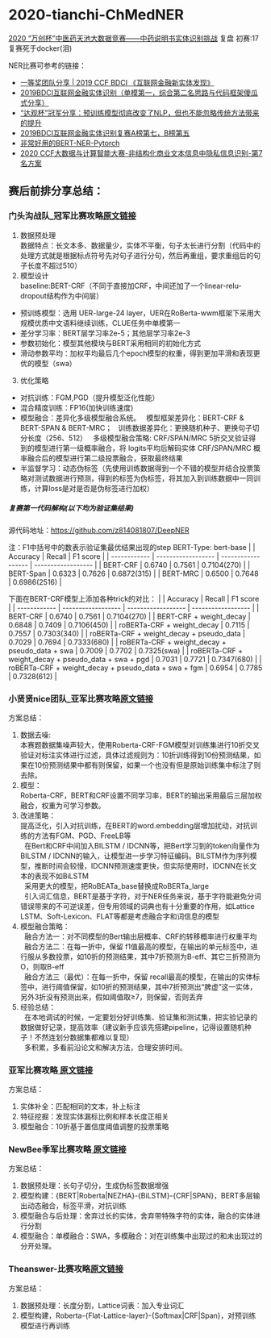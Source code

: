 # 2020-tianchi-ChMedNER
[2020 “万创杯”中医药天池大数据竞赛——中药说明书实体识别挑战](https://tianchi.aliyun.com/competition/entrance/531824/introduction)  复盘  初赛:17 复赛死于docker(泪)

NER比赛可参考的链接：

 - [一等奖团队分享 | 2019 CCF BDCI 《互联网金融新实体发现》](https://mp.weixin.qq.com/s/SgkQB7t0j2_kqHeotspHBQ)
 - [2019BDCI互联网金融实体识别（单模第一，综合第二名思路与代码框架傻瓜式分享）](https://zhuanlan.zhihu.com/p/100884995)
 - [“达观杯”冠军分享：预训练模型彻底改变了NLP，但也不能忽略传统方法带来的提升](https://zhuanlan.zhihu.com/p/84717061)
 - [2019BDCI互联网金融实体识别复赛A榜第七，B榜第五](https://github.com/light8lee/2019-BDCI-FinancialEntityDiscovery)
 - [非常好用的BERT-NER-Pytorch](https://github.com/lonePatient/BERT-NER-Pytorch)
 - [2020 CCF大数据与计算智能大赛-非结构化商业文本信息中隐私信息识别-第7名方案](https://github.com/BaberMuyu/2020CCF-NER)
 
## 赛后前排分享总结：

### 门头沟战队_冠军比赛攻略[原文链接](https://tianchi.aliyun.com/forum/postDetail?postId=155393)
1. 数据预处理<br>
    数据特点：长文本多、数据量少，实体不平衡，句子太长进行分割（代码中的处理方式就是根据标点符号先对句子进行分句，然后再重组，要求重组后的句子长度不超过510）
2. 模型设计<br>
baseline:BERT-CRF（不同于直接加CRF，中间还加了一个linear-relu-dropout结构作为中间层）
 - 预训练模型：选用 UER-large-24 layer，UER在RoBerta-wwm框架下采用大规模优质中文语料继续训练，CLUE任务中单模第一
 - 差分学习率：BERT层学习率2e-5；其他层学习率2e-3
 - 参数初始化：模型其他模块与BERT采用相同的初始化方式
 - 滑动参数平均：加权平均最后几个epoch模型的权重，得到更加平滑和表现更优的模型（swa）
3. 优化策略<br>
- 对抗训练：FGM,PGD（提升模型泛化性能）
- 混合精度训练：FP16(加快训练速度)
- 模型融合：差异化多级模型融合系统。
&nbsp;&nbsp;模型框架差异化：BERT-CRF & BERT-SPAN & BERT-MRC；
&nbsp;&nbsp;训练数据差异化：更换随机种子、更换句子切分长度（256、512）
&nbsp;&nbsp;多级模型融合策略: CRF/SPAN/MRC 5折交叉验证得到的模型进行第一级概率融合，将 logits平均后解码实体 CRF/SPAN/MRC 概率融合后的模型进行第二级投票融合，获取最终结果
- 半监督学习：动态伪标签（先使用训练数据得到一个不错的模型并结合投票策略对测试数据进行预测，得到的标签为伪标签，将其加入到训练数据中一同训练，计算loss是对是否是伪标签进行加权）

##### 复赛第一代码解构(以下均为验证集结果)
源代码地址：https://github.com/z814081807/DeepNER

注：F1中括号中的数表示验证集最优结果出现的step
BERT-Type: bert-base
|              | Accuracy  | Recall  | F1 score |
| ------------ | ------------------ | ------------------ | ------------------ |
| BERT-CRF | 0.6740 | 0.7561 | 0.7104(270) |
| BERT-Span    | 0.6323 | 0.7626 | 0.6872(315) |
| BERT-MRC     | 0.6500 | 0.7648 | 0.6986(2516) |

下面在BERT-CRF模型上添加各种trick的对比：
|              | Accuracy  | Recall  | F1 score |
| ------------ | ------------------ | ------------------ | ------------------ |
| BERT-CRF | 0.6740 | 0.7561 | 0.7104(270) |
| BERT-CRF + weight_decay | 0.6848 | 0.7409 | 0.7106(450) |
| roBERTa-CRF + weight_decay | 0.7115 | 0.7557 | 0.7303(340) |
| roBERTa-CRF + weight_decay + pseudo_data | 0.7029 | 0.7694 | 0.7333(680) |
| roBERTa-CRF + weight_decay + pseudo_data + swa | 0.7009 | 0.7702 | 0.7325(swa) |
| roBERTa-CRF + weight_decay + pseudo_data + swa + pgd | 0.7031 | 0.7721 | 0.7347(680) |
| roBERTa-CRF + weight_decay + pseudo_data + swa + fgm | 0.6954 | 0.7785 | 0.7328(612) |


### 小贤贤nice团队_亚军比赛攻略[原文链接](https://tianchi.aliyun.com/forum/postDetail?spm=5176.12586969.1002.6.25a33e5b7SqxIw&postId=154948)
方案总结：
1. 数据去噪:<br>
本赛题数据集噪声较大，使用Roberta-CRF-FGM模型对训练集进行10折交叉验证对标注实体进行过滤，具体过滤规则为：10折训练得到10份预测结果，如果在10份预测结果中都有则保留，如果一个也没有但是原始训练集中标注了则去除。
2. 模型：<br>
Roberta-CRF，BERT和CRF设置不同学习率，BERT的输出采用最后三层加权融合，权重为可学习参数。<br>
3. 改进策略：<br>
提高泛化，引入对抗训练，在BERT的word.embedding层增加扰动，对抗训练的方法有FGM、PGD、FreeLB等<br>
&nbsp;&nbsp;在Bert和CRF中间加入BILSTM / IDCNN等，把Bert学习到的token向量作为BILSTM / IDCNN的输入，让模型进一步学习特征编码。BILSTM作为序列模型，推断时间会较慢，IDCNN预测速度更快，但实际使用时，IDCNN在长文本的表现不如BiLSTM<br>
&nbsp;&nbsp;采用更大的模型，把RoBEATa_base替换成RoBERTa_large<br>
&nbsp;&nbsp;引入词汇信息，BERT是基于字符，对于NER任务来说，基于字符能避免分词错误带来的不可逆误差，但专用领域的词典也有十分重要的作用，如Lattice LSTM、Soft-Lexicon、FLAT等都是考虑融合字和词信息的模型<br>
4. 模型融合策略：<br>
&nbsp;&nbsp;融合方法一：对不同模型的Bert输出层概率、CRF的转移概率进行权重平均<br>
&nbsp;&nbsp;融合方法二：在每一折中，保留 f1值最高的模型，在输出的单元标签中，进行服从多数投票，如10折的预测结果，其中7折预测为B-eff、其它三折预测为O，则取B-eff<br>
&nbsp;&nbsp;融合方法三（最优）：在每一折中，保留 recall最高的模型，在输出的实体标签中，进行阈值保留，如10折的预测结果，其中7折预测出“脾虚”这一实体，另外3折没有预测出来，假如阈值取≥7，则保留，否则丢弃<br>
5. 经验总结：<br>
&nbsp;&nbsp;在本地调试的时候，一定要划分好训练集、验证集和测试集，把实验记录的数据做好记录，提高效率（建议新手应该先搭建pipeline，记得设置随机种子！不然连划分数据集都难以复现）<br>
&nbsp;&nbsp;多积累，多看前沿论文和解决方法，合理安排时间。<br>

### 亚军比赛攻略[ 原文链接](https://tianchi.aliyun.com/forum/postDetail?spm=5176.12586969.1002.12.25a33e5b7SqxIw&postId=154826)
方案总结：
1. 实体补全：匹配相同的文本，补上标注
2. 特征挖掘：发现实体漏标比例和样本长度正相关
3. 模型融合：10折基于置信度阈值调整的投票策略

### NewBee季军比赛攻略[ 原文链接](https://tianchi.aliyun.com/forum/postDetail?spm=5176.12586969.1002.3.25a33e5b7SqxIw&postId=155024)

方案总结：
1. 数据预处理：长句子切分，生成伪标签数据增强
2. 模型构建：{BERT|Roberta|NEZHA}-{BiLSTM}-{CRF|SPAN}，BERT多层输出动态融合，标签平滑，对抗训练
3. 模型融合与后处理：舍弃过长的实体，舍弃带特殊字符的实体，融合的实体进行分割
4. 模型融合：单模融合：SWA，多模融合：对在训练集中出现过的和未出现过的分开处理。

### Theanswer-比赛攻略[原文链接](https://tianchi.aliyun.com/forum/postDetail?spm=5176.12586969.1002.9.25a33e5bTKPiNR&postId=154762)
方案总结：
1. 数据预处理：长度分割，Lattice词表：加入专业词汇
2. 模型构建，Roberta-{Flat-Lattice-layer}-{Softmax|CRF|Span}，对预训练模型进行再训练
